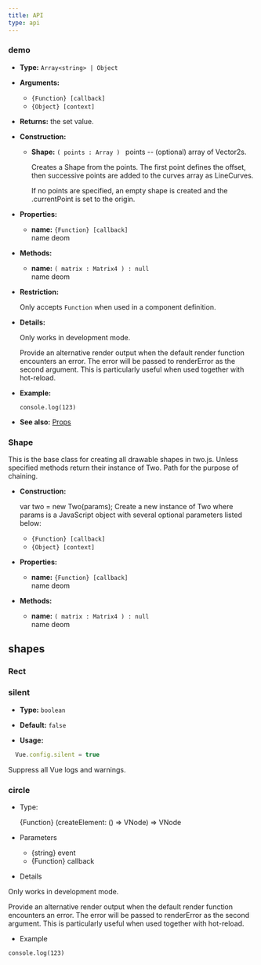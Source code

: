 ```yaml
---
title: API
type: api
---
```


### demo

* **Type:** `Array<string> | Object` 

* **Arguments:**
  + `{Function} [callback]` 
  + `{Object} [context]` 

* **Returns:** the set value.

* **Construction:** 
  - **Shape:** `( points : Array ) `
    points -- (optional) array of Vector2s.

    Creates a Shape from the points. The first point defines the offset, then successive points are added to the curves array as LineCurves.

    If no points are specified, an empty shape is created and the .currentPoint is set to the origin.

* **Properties:** 
  - **name:** `{Function} [callback]`  
    name deom

* **Methods:** 
  - **name:** `( matrix : Matrix4 ) : null`  
    name deom

* **Restriction:** 

  Only accepts `Function` when used in a component definition.

* **Details:**

  Only works in development mode.

  Provide an alternative render output when the default render function encounters an error. The error will be passed to renderError as the second argument. This is particularly useful when used together with hot-reload.

* **Example:**

  

  ``` 
  console.log(123)
  ```

* **See also:** [Props]()

### Shape

This is the base class for creating all drawable shapes in two.js. Unless specified methods return their instance of Two. Path for the purpose of chaining.

* **Construction:** 

  var two = new Two(params); 
  Create a new instance of Two where params is a JavaScript object with several optional parameters listed below:
    - `{Function} [callback]` 
    - `{Object} [context]` 

* **Properties:** 
  - **name:** `{Function} [callback]`  
    name deom

* **Methods:** 
  - **name:** `( matrix : Matrix4 ) : null`  
    name deom

## shapes

### Rect

### silent

* **Type:** `boolean` 

* **Default:** `false` 

* **Usage:**

  

``` js
  Vue.config.silent = true
```

  Suppress all Vue logs and warnings.

### circle

* Type: 

  {Function} (createElement: () => VNode) => VNode

* Parameters
  + {string} event
  + {Function} callback

* Details

Only works in development mode.

Provide an alternative render output when the default render function encounters an error. The error will be passed to renderError as the second argument. This is particularly useful when used together with hot-reload.

* Example

``` 
console.log(123)
```

